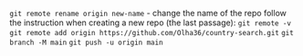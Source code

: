 `git remote rename origin new-name` - change the name of the repo
follow the instruction when creating a new repo (the last passage):
`git remote -v`
`git remote add origin https://github.com/Olha36/country-search.git`
`git branch -M main`
`git push -u origin main`